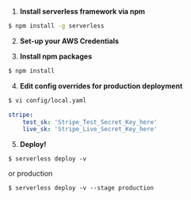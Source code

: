 1. **Install serverless framework via npm**
```bash
$ npm install -g serverless
```

2. **Set-up your AWS Credentials**

3. **Install npm packages**
```bash
$ npm install
```

4. **Edit config overrides for production deployment**
```bash
$ vi config/local.yaml
```

```yaml
stripe:
    test_sk: 'Stripe_Test_Secret_Key_here'
    live_sk: 'Stripe_Live_Secret_Key_here'
```

5. **Deploy!**
```bash:development
$ serverless deploy -v
```

or production
```bash:production
$ serverless deploy -v --stage production
```
